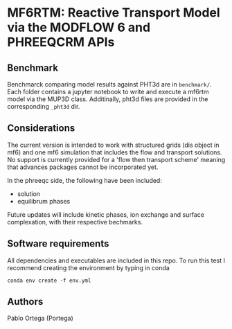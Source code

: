 # MF6RTM: Reactive Transport Model via the MODFLOW 6 and PHREEQCRM APIs

## Benchmark
Benchmarck comparing model results against PHT3d are in `benchmark/`. Each folder contains a jupyter notebook to write and execute a mf6rtm model via the MUP3D class. Additinally, pht3d files are provided in the corresponding `_pht3d` dir.

## Considerations

The current version is intended to work with structured grids (dis object in mf6) and one mf6 simulation that includes the flow and transport solutions. No support is currently provided for a 'flow then transport scheme' meaning that advances packages cannot be incorporated yet.

In the phreeqc side, the following have been included:
-   solution
-   equilibrum phases

Future updates will include kinetic phases, ion exchange and surface complexation, with their respective bechmarks.

## Software requirements
All dependencies and executables are included in this repo. To run this test I recommend creating the environment by typing in conda

```commandline
conda env create -f env.yml
```
## Authors
Pablo Ortega (Portega)